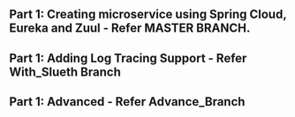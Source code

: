## Part 1: Creating microservice using Spring Cloud, Eureka and Zuul - Refer MASTER BRANCH. 
## Part 1: Adding Log Tracing Support - Refer With_Slueth Branch
## Part 1: Advanced  - Refer Advance_Branch